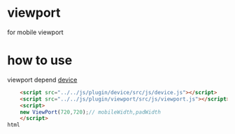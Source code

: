 # viewport
for mobile viewport

# how to use

viewport depend <a href="https://github.com/fengweiqi/device" target="_blank">device</a>


```html
	<script src="../../js/plugin/device/src/js/device.js"></script>
	<script src="../../js/plugin/viewport/src/js/viewport.js"></script>
	<script>
    new ViewPort(720,720);// mobileWidth,padWidth
	</script>
html
